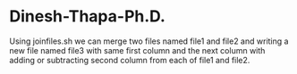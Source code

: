 # Dinesh-Thapa-Ph.D.
Using joinfiles.sh we can merge two files named file1 and file2 and writing a new file named file3 with same first column and the next column with adding or subtracting second column from each of file1 and file2.
